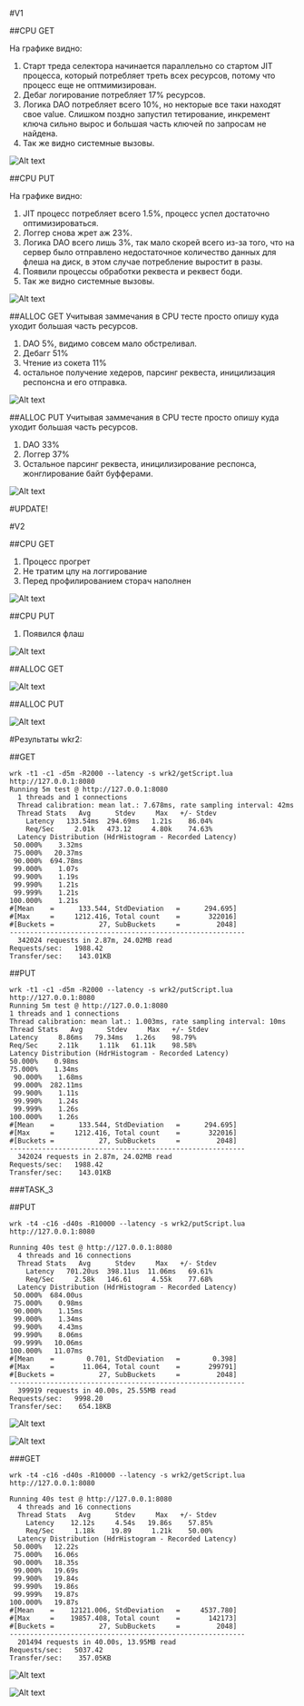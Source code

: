 #V1

##CPU GET

На графике видно:
1) Старт треда селектора начинается параллельно со стартом JIT процесса, который потребляет треть всех ресурсов, потому что процесс еще не оптмимизирован.
2) Дебаг логирование потребляет 17% ресурсов.
3) Логика DAO потребляет всего 10%, но некторые все таки находят свое value. Слишком поздно запустил тетирование, инкремент ключа сильно вырос и большая часть ключей по запросам не найдена.
4) Так же видно системные вызовы.

![Alt text](./async-profiler/cpu/getCPUv1.svg)

##CPU PUT

На графике видно:
1) JIT процесс потребляет всего 1.5%, процесс успел достаточно оптимизироваться.
2) Логгер снова жрет аж 23%.
3) Логика DAO всего лишь 3%, так мало скорей всего из-за того, что на сервер было отправлено недостаточное количество данных для флеша на диск, в этом случае потребление выростит в разы.
4) Появили процессы обработки реквеста и реквест боди.
4) Так же видно системные вызовы.

![Alt text](./async-profiler/cpu/putCPUv1.svg)

##ALLOC GET
Учитывая заммечания в CPU тесте просто опишу куда уходит большая часть ресурсов. 
1) DAO 5%, видимо совсем мало обстреливал.
2) Дебагг 51%
3) Чтение из сокета 11%
4) остальное получение хедеров, парсинг реквеста, иницилизация респонсна и его отправка.

![Alt text](./async-profiler/alloc/getAllocV1.svg)

##ALLOC PUT
Учитывая заммечания в CPU тесте просто опишу куда уходит большая часть ресурсов. 
1) DAO 33%
2) Логгер 37%
3) Остальное парсинг реквеста, иницилизирование респонса, жонглирование байт буфферами.

![Alt text](./async-profiler/alloc/putAllocV1.svg)

#UPDATE!

#V2

##CPU GET

1) Процесс прогрет
2) Не тратим цпу на логгирование
3) Перед профилированием сторач наполнен

![Alt text](./async-profiler/cpu/getCPUv2.svg)

##CPU PUT

1) Появился флаш

![Alt text](./async-profiler/cpu/putCPUv2.svg)

##ALLOC GET

![Alt text](./async-profiler/alloc/getAllocV2.svg)

##ALLOC PUT

![Alt text](./async-profiler/alloc/putAllocV2.svg)

#Результаты wkr2: 

##GET

    wrk -t1 -c1 -d5m -R2000 --latency -s wrk2/getScript.lua http://127.0.0.1:8080
    Running 5m test @ http://127.0.0.1:8080
      1 threads and 1 connections
      Thread calibration: mean lat.: 7.678ms, rate sampling interval: 42ms
      Thread Stats   Avg      Stdev     Max   +/- Stdev
        Latency   133.54ms  294.69ms   1.21s    86.04%
        Req/Sec     2.01k   473.12     4.80k    74.63%
      Latency Distribution (HdrHistogram - Recorded Latency)
     50.000%    3.32ms
     75.000%   20.37ms
     90.000%  694.78ms
     99.000%    1.07s 
     99.900%    1.19s 
     99.990%    1.21s 
     99.999%    1.21s 
    100.000%    1.21s
    #[Mean    =      133.544, StdDeviation   =      294.695]
    #[Max     =     1212.416, Total count    =       322016]
    #[Buckets =           27, SubBuckets     =         2048]
    ----------------------------------------------------------
      342024 requests in 2.87m, 24.02MB read
    Requests/sec:   1988.42
    Transfer/sec:    143.01KB 


##PUT

    wrk -t1 -c1 -d5m -R2000 --latency -s wrk2/putScript.lua http://127.0.0.1:8080
    Running 5m test @ http://127.0.0.1:8080
    1 threads and 1 connections
    Thread calibration: mean lat.: 1.003ms, rate sampling interval: 10ms
    Thread Stats   Avg      Stdev     Max   +/- Stdev
    Latency     8.86ms   79.34ms   1.26s    98.79%
    Req/Sec     2.11k     1.11k   61.11k    98.58%
    Latency Distribution (HdrHistogram - Recorded Latency)
    50.000%    0.98ms
    75.000%    1.34ms
     90.000%    1.68ms
     99.000%  282.11ms
     99.900%    1.11s 
     99.990%    1.24s 
     99.999%    1.26s 
    100.000%    1.26s
    #[Mean    =      133.544, StdDeviation   =      294.695]
    #[Max     =     1212.416, Total count    =       322016]
    #[Buckets =           27, SubBuckets     =         2048]
    ----------------------------------------------------------
      342024 requests in 2.87m, 24.02MB read
    Requests/sec:   1988.42
    Transfer/sec:    143.01KB
    
###TASK_3

##PUT

    wrk -t4 -c16 -d40s -R10000 --latency -s wrk2/putScript.lua http://127.0.0.1:8080
    
    Running 40s test @ http://127.0.0.1:8080
      4 threads and 16 connections
      Thread Stats   Avg      Stdev     Max   +/- Stdev
        Latency   701.20us  398.11us  11.06ms   69.61%
        Req/Sec     2.58k   146.61     4.55k    77.68%
      Latency Distribution (HdrHistogram - Recorded Latency)
     50.000%  684.00us
     75.000%    0.98ms
     90.000%    1.15ms
     99.000%    1.34ms
     99.900%    4.43ms
     99.990%    8.06ms
     99.999%   10.06ms
    100.000%   11.07ms
    #[Mean    =        0.701, StdDeviation   =        0.398]
    #[Max     =       11.064, Total count    =       299791]
    #[Buckets =           27, SubBuckets     =         2048]
    ----------------------------------------------------------
      399919 requests in 40.00s, 25.55MB read
    Requests/sec:   9998.20
    Transfer/sec:    654.18KB

![Alt text](./async-profiler/cpu/putCPUv3.svg)

![Alt text](./async-profiler/alloc/putAllocV3.svg)

###GET

    wrk -t4 -c16 -d40s -R10000 --latency -s wrk2/getScript.lua http://127.0.0.1:8080
    
    Running 40s test @ http://127.0.0.1:8080
      4 threads and 16 connections
      Thread Stats   Avg      Stdev     Max   +/- Stdev
        Latency    12.12s     4.54s   19.86s    57.85%
        Req/Sec     1.18k    19.89     1.21k    50.00%
      Latency Distribution (HdrHistogram - Recorded Latency)
     50.000%   12.22s 
     75.000%   16.06s 
     90.000%   18.35s 
     99.000%   19.69s 
     99.900%   19.84s 
     99.990%   19.86s 
     99.999%   19.87s 
    100.000%   19.87s 
    #[Mean    =    12121.006, StdDeviation   =     4537.780]
    #[Max     =    19857.408, Total count    =       142173]
    #[Buckets =           27, SubBuckets     =         2048]
    ----------------------------------------------------------
      201494 requests in 40.00s, 13.95MB read
    Requests/sec:   5037.42
    Transfer/sec:    357.05KB

![Alt text](./async-profiler/cpu/getCPUv3.svg)

![Alt text](./async-profiler/alloc/getAllocV3.svg)